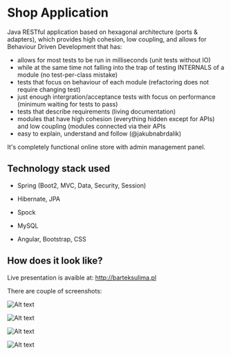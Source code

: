 # Shop Application

Java RESTful application based on hexagonal architecture (ports & adapters), which provides high cohesion, low coupling, and allows for Behaviour Driven Development that has:
- allows for most tests to be run in milliseconds (unit tests without IO)
- while at the same time not falling into the trap of testing INTERNALS of a module (no test-per-class mistake)
- tests that focus on behaviour of each module (refactoring does not require changing test)
- just enough intergration/acceptance tests with focus on performance (minimum waiting for tests to pass)
- tests that describe requirements (living documentation)
- modules that have high cohesion (everything hidden except for APIs) and low coupling (modules connected via their APIs
- easy to explain, understand and follow (@jakubnabrdalik)

It's completely functional online store with admin management panel.

## Technology stack used

- Spring (Boot2, MVC, Data, Security, Session)

- Hibernate, JPA

- Spock

- MySQL

- Angular, Bootstrap, CSS


## How does it look like?

Live presentation is avaible at: http://barteksulima.pl

There are couple of screenshots:

![Alt text](http://i64.tinypic.com/2nbess9.png)

![Alt text](http://i68.tinypic.com/2m6lwk6.png)

![Alt text](http://i65.tinypic.com/28l46qa.png)

![Alt text](http://i68.tinypic.com/2i24qh1.png)
